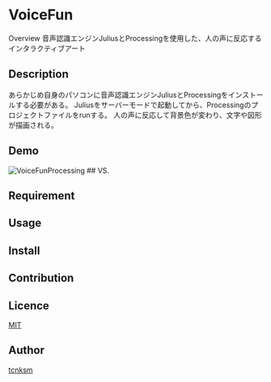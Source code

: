 VoiceFun
====

Overview
音声認識エンジンJuliusとProcessingを使用した、人の声に反応するインタラクティブアート
## Description
あらかじめ自身のパソコンに音声認識エンジンJuliusとProcessingをインストールする必要がある。
Juliusをサーバーモードで起動してから、Processingのプロジェクトファイルをrunする。
人の声に反応して背景色が変わり、文字や図形が描画される。

## Demo
<img src="./../sample.gif" alt="VoiceFunProcessing" title="サンプル">
## VS.

## Requirement

## Usage

## Install

## Contribution

## Licence

[MIT](https://github.com/tcnksm/tool/blob/master/LICENCE)

## Author

[tcnksm](https://github.com/tcnksm)
